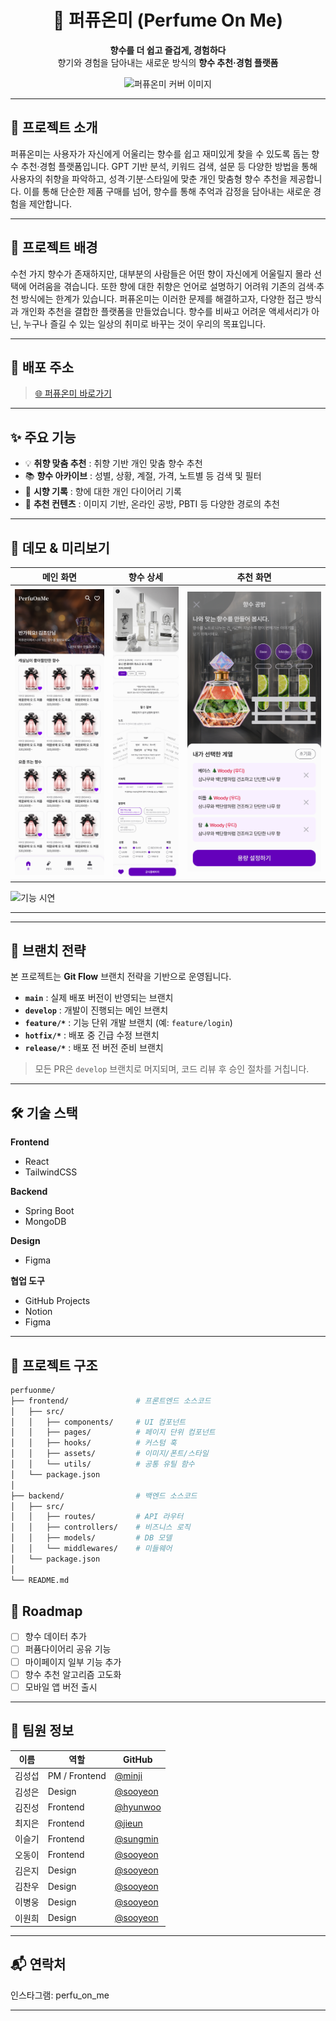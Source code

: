 <div align="center">
  
# 🌸 퍼퓨온미 (Perfume On Me)

**향수를 더 쉽고 즐겁게, 경험하다**  
향기와 경험을 담아내는 새로운 방식의 **향수 추천·경험 플랫폼**

<img src="images/cover.png" alt="퍼퓨온미 커버 이미지" width="600" />

</div>

---

## 📌 프로젝트 소개

퍼퓨온미는 사용자가 자신에게 어울리는 향수를 쉽고 재미있게 찾을 수 있도록 돕는 향수 추천·경험 플랫폼입니다.
GPT 기반 분석, 키워드 검색, 설문 등 다양한 방법을 통해 사용자의 취향을 파악하고,
성격·기분·스타일에 맞춘 개인 맞춤형 향수 추천을 제공합니다.
이를 통해 단순한 제품 구매를 넘어, 향수를 통해 추억과 감정을 담아내는 새로운 경험을 제안합니다.

---

## 🌱 프로젝트 배경

수천 가지 향수가 존재하지만, 대부분의 사람들은 어떤 향이 자신에게 어울릴지 몰라 선택에 어려움을 겪습니다.
또한 향에 대한 취향은 언어로 설명하기 어려워 기존의 검색·추천 방식에는 한계가 있습니다.
퍼퓨온미는 이러한 문제를 해결하고자, 다양한 접근 방식과 개인화 추천을 결합한 플랫폼을 만들었습니다.
향수를 비싸고 어려운 액세서리가 아닌, 누구나 즐길 수 있는 일상의 취미로 바꾸는 것이 우리의 목표입니다.

---

## 🔗 배포 주소
> [🌐 퍼퓨온미 바로가기](https://perfuonme.example.com)

---

## ✨ 주요 기능
- 💡 **취향 맞춤 추천** : 취향 기반 개인 맞춤 향수 추천  
- 📚 **향수 아카이브** :  성별, 상황, 계절, 가격, 노트별 등 검색 및 필터  
- 🧾 **시향 기록** : 향에 대한 개인 다이어리 기록  
- 📱 **추천 컨텐츠** : 이미지 기반, 온라인 공방, PBTI 등 다양한 경로의 추천

---

## 🎥 데모 & 미리보기
| 메인 화면 | 향수 상세 | 추천 화면 |
|-----------|-----------|-----------|
| ![메인 화면](/main.png) | ![향수 상세](/detail.png) | ![추천 화면](/recommend.png) |

![기능 시연](images/demo.gif)

---

---

## 🌿 브랜치 전략
본 프로젝트는 **Git Flow** 브랜치 전략을 기반으로 운영됩니다.

- **`main`** : 실제 배포 버전이 반영되는 브랜치  
- **`develop`** : 개발이 진행되는 메인 브랜치  
- **`feature/*`** : 기능 단위 개발 브랜치 (예: `feature/login`)  
- **`hotfix/*`** : 배포 중 긴급 수정 브랜치  
- **`release/*`** : 배포 전 버전 준비 브랜치  

> 모든 PR은 `develop` 브랜치로 머지되며, 코드 리뷰 후 승인 절차를 거칩니다.

---

## 🛠 기술 스택
**Frontend**
- React  
- TailwindCSS  

**Backend**
- Spring Boot
- MongoDB  

**Design**
- Figma  

**협업 도구**
- GitHub Projects  
- Notion  
- Figma  

---

## 📂 프로젝트 구조
```bash
perfuonme/
├── frontend/               # 프론트엔드 소스코드
│   ├── src/
│   │   ├── components/     # UI 컴포넌트
│   │   ├── pages/          # 페이지 단위 컴포넌트
│   │   ├── hooks/          # 커스텀 훅
│   │   ├── assets/         # 이미지/폰트/스타일
│   │   └── utils/          # 공통 유틸 함수
│   └── package.json
│
├── backend/                # 백엔드 소스코드
│   ├── src/
│   │   ├── routes/         # API 라우터
│   │   ├── controllers/    # 비즈니스 로직
│   │   ├── models/         # DB 모델
│   │   └── middlewares/    # 미들웨어
│   └── package.json
│
└── README.md
```

## 📅 Roadmap
- [ ] 향수 데이터 추가
- [ ] 퍼퓸다이어리 공유 기능
- [ ] 마이페이지 일부 기능 추가 
- [ ] 향수 추천 알고리즘 고도화  
- [ ] 모바일 앱 버전 출시  

--- 


## 👥 팀원 정보
| 이름 | 역할 | GitHub |
|------|------|--------|
| 김성섭 | PM / Frontend | [@minji](https://github.com/minji) |
| 김성은 | Design | [@sooyeon](https://github.com/sooyeon) |
| 김진성 | Frontend | [@hyunwoo](https://github.com/hyunwoo) |
| 최지은 | Frontend | [@jieun](https://github.com/jieun) |
| 이슬기 | Frontend | [@sungmin](https://github.com/sungmin) |
| 오동이 | Frontend | [@sooyeon](https://github.com/sooyeon) |
| 김은지 | Design | [@sooyeon](https://github.com/sooyeon) |
| 김찬우 | Design | [@sooyeon](https://github.com/sooyeon) |
| 이병웅 | Design | [@sooyeon](https://github.com/sooyeon) |
| 이원희 | Design | [@sooyeon](https://github.com/sooyeon) |

--- 

## 📬 연락처

인스타그램: perfu_on_me

--- 

